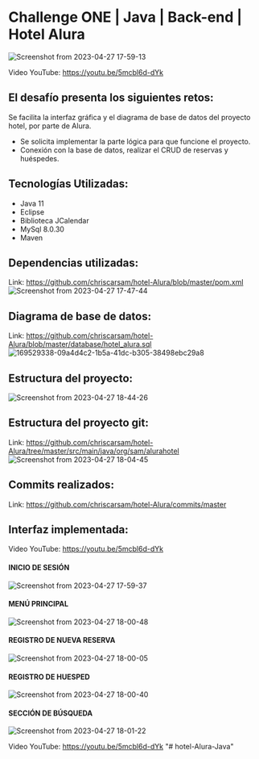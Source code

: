 # Challenge ONE | Java | Back-end | Hotel Alura

![Screenshot from 2023-04-27 17-59-13](https://user-images.githubusercontent.com/28877424/235012577-61ac9038-7e0c-4467-92c3-d5e628c5ee7c.png)

Video YouTube: https://youtu.be/5mcbl6d-dYk

## El desafío presenta los siguientes retos:
Se facilita la interfaz gráfica y el diagrama de base de datos del proyecto hotel, por parte de Alura.
* Se solicita implementar la parte lógica para que funcione el proyecto.
* Conexión con la base de datos, realizar el CRUD de reservas y huéspedes.

## Tecnologías Utilizadas:
* Java 11
* Eclipse
* Biblioteca JCalendar
* MySql 8.0.30
* Maven

## Dependencias utilizadas:
Link: https://github.com/chriscarsam/hotel-Alura/blob/master/pom.xml
![Screenshot from 2023-04-27 17-47-44](https://user-images.githubusercontent.com/28877424/235012504-d316d069-e71b-435a-a7c8-95f9768ae40e.png)

## Diagrama de base de datos:
Link: https://github.com/chriscarsam/hotel-Alura/blob/master/database/hotel_alura.sql
![169529338-09a4d4c2-1b5a-41dc-b305-38498ebc29a8](https://user-images.githubusercontent.com/28877424/235012931-b39efa85-1a4c-4c6d-b002-a9c494867f82.png)

## Estructura del proyecto:
![Screenshot from 2023-04-27 18-44-26](https://user-images.githubusercontent.com/28877424/235013405-cb2ae7c4-97bc-4dd6-ac79-bdfc771a0c72.png)

## Estructura del proyecto git:
Link: https://github.com/chriscarsam/hotel-Alura/tree/master/src/main/java/org/sam/alurahotel
![Screenshot from 2023-04-27 18-04-45](https://user-images.githubusercontent.com/28877424/235013495-6146bca1-8c1b-43ff-930f-c69a50f05ae4.png)

## Commits realizados:
Link: https://github.com/chriscarsam/hotel-Alura/commits/master

## Interfaz implementada:
Video YouTube: https://youtu.be/5mcbl6d-dYk
#### INICIO DE SESIÓN
![Screenshot from 2023-04-27 17-59-37](https://user-images.githubusercontent.com/28877424/235014017-af2574ed-e9cd-42f0-be67-82fd71ad3ba3.png)
#### MENÚ PRINCIPAL
![Screenshot from 2023-04-27 18-00-48](https://user-images.githubusercontent.com/28877424/235014076-24995db6-63b2-4bf6-be1a-fd4300b9c613.png)
#### REGISTRO DE NUEVA RESERVA
![Screenshot from 2023-04-27 18-00-05](https://user-images.githubusercontent.com/28877424/235014024-25804d78-f0d9-431d-8587-df7a7e560ebd.png)
#### REGISTRO DE HUESPED
![Screenshot from 2023-04-27 18-00-40](https://user-images.githubusercontent.com/28877424/235014116-54fd96f0-5205-4ff5-91f1-deb8e0511adb.png)
#### SECCIÓN DE BÚSQUEDA
![Screenshot from 2023-04-27 18-01-22](https://user-images.githubusercontent.com/28877424/235014134-d418d4fc-1b97-450f-8408-b13f01ecb96a.png)

Video YouTube: https://youtu.be/5mcbl6d-dYk
"# hotel-Alura-Java" 
